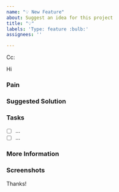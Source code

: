 ```yaml
---
name: "💡 New Feature"
about: Suggest an idea for this project
title: "💡"
labels: 'Type: feature :bulb:'
assignees: ''

---
```


<!-- These comments automatically delete -->
<!-- **Tip:** Delete parts that are not relevant -->
<!-- Next to Cc:, @ mention users who should be in the loop -->
Cc:
<!-- add intended user next to **Hi** -->
Hi 
  
### Pain
<!-- Explain the pain you are experiencing -->

### Suggested Solution
<!-- Describe the solution you'd like -->

### Tasks
<!--Add GitHub tasks-->
<!--Link to any issues that need completing before this issue here, e.g. - [] #32 -->
- [ ] ...
- [ ] ...

### More Information
<!-- Add any other context here. -->

### Screenshots
<!-- If applicable, add screenshots to help explain your problem. -->

Thanks!
